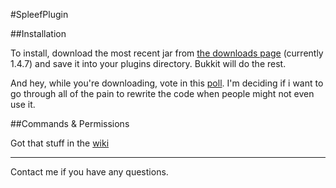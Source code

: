 #SpleefPlugin

##Installation

To install, download the most recent jar from [the downloads page](http://adf.ly/Mewh5) (currently 1.4.7) and save it into your plugins directory. Bukkit will do the rest.  

And hey, while you're downloading, vote in this [poll](http://poll.pollcode.com/t1tpil). I'm deciding if i want to go through all of the pain to rewrite the code when people might not even use it.

##Commands & Permissions

Got that stuff in the [wiki](https://github.com/evan1026/SpleefPlugin/wiki)

***

Contact me if you have any questions.
